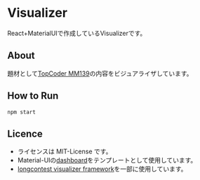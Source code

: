 # Visualizer

<!-- <div>
  <a href="./LICENSE">
    <img alt="LICENSE" src="https://img.shields.io/badge/license-MIT-blue.svg?maxAge=43200">
  </a>
</div> -->

React+MaterialUIで作成しているVisualizerです。

## About

題材として[TopCoder MM139](https://www.topcoder.com/challenges/05bd815f-0e25-4268-a02d-7b8233d710dc)の内容をビジュアライザしています。

## How to Run

```bash
npm start
```

## Licence

* ライセンスは MIT-License です。
* Material-UIの[dashboard](https://github.com/mui/material-ui/tree/v5.10.1/docs/data/material/getting-started/templates/dashboard)をテンプレートとして使用しています。
* [longcontest visualizer framework](https://github.com/kmyk/longcontest-visualizer-framework)を一部に使用しています。